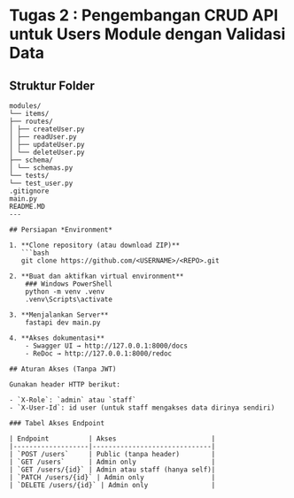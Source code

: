 # Tugas 2 : Pengembangan CRUD API untuk Users Module dengan Validasi Data

## Struktur Folder
```
modules/
└── items/
├── routes/
│ ├── createUser.py
│ ├── readUser.py
│ ├── updateUser.py
│ └── deleteUser.py
├── schema/
│ └── schemas.py
└── tests/
└── test_user.py
.gitignore
main.py
README.MD
---

## Persiapan *Environment*

1. **Clone repository (atau download ZIP)**
   ```bash
   git clone https://github.com/<USERNAME>/<REPO>.git

2. **Buat dan aktifkan virtual environment**
    ### Windows PowerShell
    python -m venv .venv
    .venv\Scripts\activate

3. **Menjalankan Server**
    fastapi dev main.py

4. **Akses dokumentasi**
    - Swagger UI → http://127.0.0.1:8000/docs
    - ReDoc → http://127.0.0.1:8000/redoc

## Aturan Akses (Tanpa JWT)

Gunakan header HTTP berikut:

- `X-Role`: `admin` atau `staff`
- `X-User-Id`: id user (untuk staff mengakses data dirinya sendiri)

### Tabel Akses Endpoint

| Endpoint          | Akses                        |
|-------------------|------------------------------|
| `POST /users`     | Public (tanpa header)        |
| `GET /users`      | Admin only                   |
| `GET /users/{id}` | Admin atau staff (hanya self)|
| `PATCH /users/{id}` | Admin only                 |
| `DELETE /users/{id}` | Admin only                |
